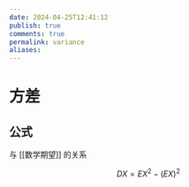 ```yaml
---
date: 2024-04-25T12:41:12
publish: true
comments: true
permalink: variance
aliases:
---
```


# 方差

## 公式

与 [[数学期望]] 的关系

$$
DX = EX^2 - (EX)^2
$$
